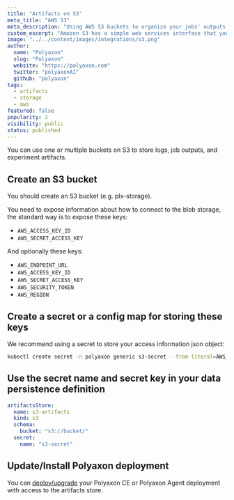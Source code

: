```yaml
---
title: "Artifacts on S3"
meta_title: "AWS S3"
meta_description: "Using AWS S3 buckets to organize your jobs' outputs and experiments' artifacts. Polyaxon allows users to connect to one or multiple buckets on S3 to store job outputs and experiment artifacts."
custom_excerpt: "Amazon S3 has a simple web services interface that you can use to store and retrieve any amount of data, at any time, from anywhere on the web. It gives any developer access to the same highly scalable, reliable, fast, inexpensive data storage infrastructure that Amazon uses to run its own global network of web sites."
image: "../../content/images/integrations/s3.png"
author:
  name: "Polyaxon"
  slug: "Polyaxon"
  website: "https://polyaxon.com"
  twitter: "polyaxonAI"
  github: "polyaxon"
tags:
  - artifacts
  - storage
  - aws
featured: false
popularity: 2
visibility: public
status: published
---
```


You can use one or multiple buckets on S3 to store logs, job outputs, and experiment artifacts.

## Create an S3 bucket

You should create an S3 bucket (e.g. plx-storage).

You need to expose information about how to connect to the blob storage, the standard way is to expose these keys:

 * `AWS_ACCESS_KEY_ID`
 * `AWS_SECRET_ACCESS_KEY`

And optionally these keys:
 * `AWS_ENDPOINT_URL`
 * `AWS_ACCESS_KEY_ID`
 * `AWS_SECRET_ACCESS_KEY`
 * `AWS_SECURITY_TOKEN`
 * `AWS_REGION`


## Create a secret or a config map for storing these keys

We recommend using a secret to store your access information json object:

```bash
kubectl create secret -n polyaxon generic s3-secret --from-literal=AWS_ACCESS_KEY_ID=key-id --from-literal=AWS_SECRET_ACCESS_KEY=hash-key
```

## Use the secret name and secret key in your data persistence definition

```yaml
artifactsStore:
  name: s3-artifacts
  kind: s3
  schema:
    bucket: "s3://bucket/"
  secret:
    name: "s3-secret"
```

## Update/Install Polyaxon deployment

You can [deploy/upgrade](/docs/setup/) your Polyaxon CE or Polyaxon Agent deployment with access to the artifacts store.
